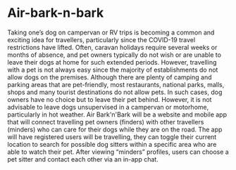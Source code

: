 # Air-bark-n-bark
Taking one’s dog on campervan or RV trips is becoming a common and exciting idea for travellers, particularly since the COVID-19 travel restrictions have lifted. Often, caravan holidays require several weeks or months of absence, and pet owners typically do not wish or are unable to leave their dogs at home for such extended periods. However, travelling with a pet is not always easy since the majority of establishments do not allow dogs on the premises. Although there are plenty of camping and parking areas that are pet-friendly, most restaurants, national parks, malls, shops and many tourist destinations do not allow pets. In such cases, dog owners have no choice but to leave their pet behind. However, it is not advisable to leave dogs unsupervised in a campervan or motorhome, particularly in hot weather. Air Bark'n'Bark will be a website and mobile app that will connect travelling pet owners (finders) with other travellers (minders) who can care for their dogs while they are on the road. The app will have registered users will be travelling, they can toggle their current location to search for possible dog sitters within a specific area who are able to watch their pet. After viewing “minders” profiles, users can choose a pet sitter and contact each other via an in-app chat.
